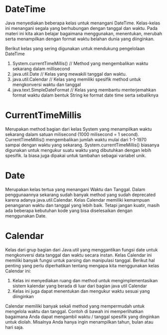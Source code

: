 # DateTime

Java menyediakan beberapa kelas untuk menangani DateTime. Kelas-kelas ini menangani segala yang berhubungan dengan
tanggal dan waktu. Pada materi ini kita akan belajar bagaimana menggunakan, menentukan, merubah serta menampilkan dengan
format waktu belahan dunia yang diinginkan.

Berikut kelas yang sering digunakan untuk mendukung pengelolaan DateTime

1. System.currentTimeMillis() // Method yang mengembalikan waktu sekarang dalam millisecond
2. java.util.Date // Kelas yang mewakili tanggal dan waktu.
3. java.util.Calendar // Kelas yang memiliki spesifik method untuk mengkonversi waktu dan tanggal
4. java.text.SimpleDateFormat // Kelas yang membantu menterjemahkan format waktu dalam bentuk String ke format date time
   serta sebaliknya

# CurrentTimeMillis

Merupakan method bagian dari kelas System yang menampilkan waktu sekarang dalam satuan milisecond (1000 milisecond = 1
second). CurrentTimeMillis() mengembalikan jumlah waktu mulai dari 1-1-1970 sampai dengan waktu yang sekarang.
System.currentTimeMillis() biasanya digunakan untuk mengukur suatu waktu yang dibutuhkan dengan lebih spesifik. Ia biasa
juga dipakai untuk tambahan sebagai variabel unik.

# Date

Merupakan kelas tertua yang menangani Waktu dan Tanggal. Dalam penggunaannya sekarang sudah banyak method yang sudah
deprecated karena adanya java.util.Calendar. Kelas Calendar memiliki kemampuan penanganan waktu dan tanggal yang lebih
baik. Tetapi jangan kuatir, masih ada beberapa kebutuhan kode yang bisa diselesaikan dengan menggunakan Date.

# Calendar

Kelas dari grup bagian dari Java.util yang menggantikan fungsi date untuk mengkonversi data tanggal dan waktu secara
instan. Kelas Calendar ini memiliki banyak fungsi untuk parsing dan manipulasi tanggal. Berikut hal penting yang perlu
diperhatikan tentang mengapa kita menggunakan kelas Calendar ini:

1. Kelas ini menyediakan ruang dan method untuk mengimplementasikan sistem kalendar yang berada di luar dari bagian java
   util Calendar
2. Kelas ini juga dapat menentukan dan mengukur waktu sesuai yang diinginkan

Calendar memiliki banyak sekali method yang mempermudah untuk mengelola waktu dan tanggal. Contoh di bawah ini
memperlihatkan bagaimana Anda dapat mengambil waktu / tanggal spesifik yang dinginkan untuk diolah. Misalnya Anda hanya
ingin menampilkan tahun, bulan atau hari saja.

